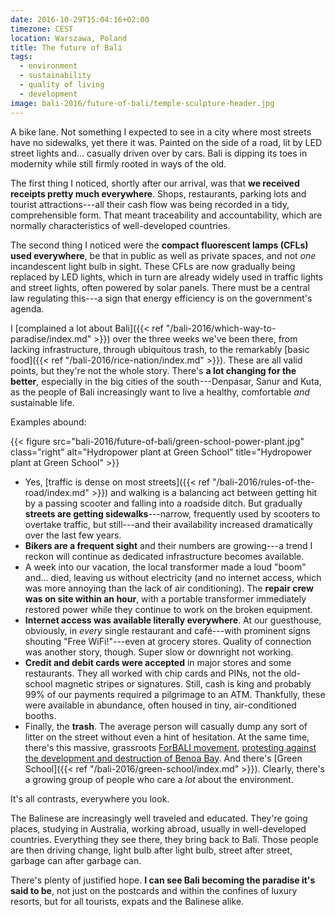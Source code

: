 ```yaml
---
date: 2016-10-29T15:04:16+02:00
timezone: CEST
location: Warszawa, Poland
title: The future of Bali
tags:
  - environment
  - sustainability
  - quality of living
  - development
image: bali-2016/future-of-bali/temple-sculpture-header.jpg
---
```


A bike lane. Not something I expected to see in a city where most streets have no sidewalks, yet there it was. Painted on the side of a road, lit by LED street lights and... casually driven over by cars. Bali is dipping its toes in modernity while still firmly rooted in ways of the old.

<!--more-->

The first thing I noticed, shortly after our arrival, was that __we received receipts pretty much everywhere__. Shops, restaurants, parking lots and tourist attractions---all their cash flow was being recorded in a tidy, comprehensible form. That meant traceability and accountability, which are normally characteristics of well-developed countries.

The second thing I noticed were the __compact fluorescent lamps (CFLs) used everywhere__, be that in public as well as private spaces, and not _one_ incandescent light bulb in sight. These CFLs are now gradually being replaced by LED lights, which in turn are already widely used in traffic lights and street lights, often powered by solar panels. There must be a central law regulating this---a sign that energy efficiency is on the government's agenda.

I [complained a lot about Bali]({{< ref "/bali-2016/which-way-to-paradise/index.md" >}}) over the three weeks we've been there, from lacking infrastructure, through ubiquitous trash, to the remarkably [basic food]({{< ref "/bali-2016/rice-nation/index.md" >}}). These are all valid points, but they're not the whole story. There's __a lot changing for the better__, especially in the big cities of the south---Denpasar, Sanur and Kuta, as the people of Bali increasingly want to live a healthy, comfortable _and_ sustainable life.

Examples abound:

{{< figure src="bali-2016/future-of-bali/green-school-power-plant.jpg" class="right" alt="Hydropower plant at Green School" title="Hydropower plant at Green School" >}}

* Yes, [traffic is dense on most streets]({{< ref "/bali-2016/rules-of-the-road/index.md" >}}) and walking is a balancing act between getting hit by a passing scooter and falling into a roadside ditch. But gradually __streets are getting sidewalks__---narrow, frequently used by scooters to overtake traffic, but still---and their availability increased dramatically over the last few years.
* __Bikers are a frequent sight__ and their numbers are growing---a trend I reckon will continue as dedicated infrastructure becomes available.
* A week into our vacation, the local transformer made a loud "boom" and... died, leaving us without electricity (and no internet access, which was more annoying than the lack of air conditioning). The __repair crew was on site within an hour__, with a portable transformer immediately restored power while they continue to work on the broken equipment.
* __Internet access was available literally everywhere__. At our guesthouse, obviously, in _every_ single restaurant and café---with prominent signs shouting "Free WiFi!"---even at grocery stores. Quality of connection was another story, though. Super slow or downright not working.
* __Credit and debit cards were accepted__ in major stores and some restaurants. They all worked with chip cards and PINs, not the old-school magnetic stripes or signatures. Still, cash is king and probably 99% of our payments required a pilgrimage to an ATM. Thankfully, these were available in abundance, often housed in tiny, air-conditioned booths.
* Finally, the __trash__. The average person will casually dump any sort of litter on the street without even a hint of hesitation. At the same time, there's this massive, grassroots [ForBALI movement](https://www.forbali.org/), [protesting against the development and destruction of Benoa Bay](https://www.engagemedia.org/forbali-the-struggle-againts-benoa-bay-reclamation). And there's [Green School]({{< ref "/bali-2016/green-school/index.md" >}}). Clearly, there's a growing group of people who care a _lot_ about the environment.

It's all contrasts, everywhere you look.

The Balinese are increasingly well traveled and educated. They're going places, studying in Australia, working abroad, usually in well-developed countries. Everything they see there, they bring back to Bali. Those people are then driving change, light bulb after light bulb, street after street, garbage can after garbage can.

There's plenty of justified hope. __I can see Bali becoming the paradise it's said to be__, not just on the postcards and within the confines of luxury resorts, but for all tourists, expats and the Balinese alike.
